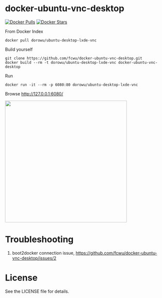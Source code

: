 docker-ubuntu-vnc-desktop
=========================

[![Docker Pulls](https://img.shields.io/docker/pulls/dorowu/ubuntu-desktop-lxde-vnc.svg)](https://hub.docker.com/r/dorowu/ubuntu-desktop-lxde-vnc/)
[![Docker Stars](https://img.shields.io/docker/stars/dorowu/ubuntu-desktop-lxde-vnc.svg)](https://hub.docker.com/r/dorowu/ubuntu-desktop-lxde-vnc/)

From Docker Index
```
docker pull dorowu/ubuntu-desktop-lxde-vnc
```

Build yourself
```
git clone https://github.com/fcwu/docker-ubuntu-vnc-desktop.git
docker build --rm -t dorowu/ubuntu-desktop-lxde-vnc docker-ubuntu-vnc-desktop
```

Run
```
docker run -it --rm -p 6080:80 dorowu/ubuntu-desktop-lxde-vnc
```

Browse http://127.0.0.1:6080/

<img src="https://raw.github.com/fcwu/docker-ubuntu-vnc-desktop/master/screenshots/lxde.png" width=400/>


Troubleshooting
==================

1. boot2docker connection issue, https://github.com/fcwu/docker-ubuntu-vnc-desktop/issues/2


License
==================

See the LICENSE file for details.
